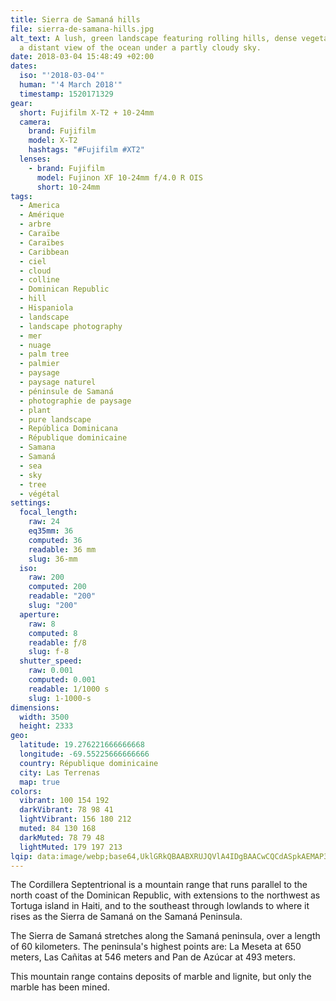 ```yaml
---
title: Sierra de Samaná hills
file: sierra-de-samana-hills.jpg
alt_text: A lush, green landscape featuring rolling hills, dense vegetation, and
  a distant view of the ocean under a partly cloudy sky.
date: 2018-03-04 15:48:49 +02:00
dates:
  iso: "'2018-03-04'"
  human: "'4 March 2018'"
  timestamp: 1520171329
gear:
  short: Fujifilm X-T2 + 10-24mm
  camera:
    brand: Fujifilm
    model: X-T2
    hashtags: "#Fujifilm #XT2"
  lenses:
    - brand: Fujifilm
      model: Fujinon XF 10-24mm f/4.0 R OIS
      short: 10-24mm
tags:
  - America
  - Amérique
  - arbre
  - Caraïbe
  - Caraïbes
  - Caribbean
  - ciel
  - cloud
  - colline
  - Dominican Republic
  - hill
  - Hispaniola
  - landscape
  - landscape photography
  - mer
  - nuage
  - palm tree
  - palmier
  - paysage
  - paysage naturel
  - péninsule de Samaná
  - photographie de paysage
  - plant
  - pure landscape
  - República Dominicana
  - République dominicaine
  - Samana
  - Samaná
  - sea
  - sky
  - tree
  - végétal
settings:
  focal_length:
    raw: 24
    eq35mm: 36
    computed: 36
    readable: 36 mm
    slug: 36-mm
  iso:
    raw: 200
    computed: 200
    readable: "200"
    slug: "200"
  aperture:
    raw: 8
    computed: 8
    readable: ƒ/8
    slug: f-8
  shutter_speed:
    raw: 0.001
    computed: 0.001
    readable: 1/1000 s
    slug: 1-1000-s
dimensions:
  width: 3500
  height: 2333
geo:
  latitude: 19.276221666666668
  longitude: -69.55225666666666
  country: République dominicaine
  city: Las Terrenas
  map: true
colors:
  vibrant: 100 154 192
  darkVibrant: 78 98 41
  lightVibrant: 156 180 212
  muted: 84 130 168
  darkMuted: 78 79 48
  lightMuted: 179 197 213
lqip: data:image/webp;base64,UklGRkQBAABXRUJQVlA4IDgBAACwCQCdASpkAEMAP3Gmyls0tiklrrQLWsAuCU2i9gGuDoMIKjCkDt84FytbtF22FoGeI1GhOKn/jNPAbU+AgjO8fjDsgKz7ueViIbw1T2m91hp4wiqUAAD+3wIQHsJB7GO8eQqIRyF5jGgk08gATj3FiXJVb6w3nCCtftuUbM0JscnoULH2+XAqClv7t4/POM9J2iuigP2z1TZZJYr3HMXIrnAbubCDZVEUxmEawUEzj/ll9vL0PFhepThi/Yz71vD3mdGsmoFNYpTqfd8jzQhAr8oSC9TPGQDUTTAhCzDJWuFYApWaPnLe01EuwkTCmeUszR6FY2BZc5m6AY+Jo24SnTIeKgrCH8uojRFRBz40g2KYLb4h9l8w8sW/ap6Ama+6ETgEyNP8i37RJ5Lx5bW6g7YxtgHYAAA=
---
```


The Cordillera Septentrional is a mountain range that runs parallel to the north coast of the Dominican Republic, with extensions to the northwest as Tortuga island in Haiti, and to the southeast through lowlands to where it rises as the Sierra de Samaná on the Samaná Peninsula.

The Sierra de Samaná stretches along the Samaná peninsula, over a length of 60 kilometers. The peninsula's highest points are: La Meseta at 650 meters, Las Cañitas at 546 meters and Pan de Azúcar at 493 meters.

This mountain range contains deposits of marble and lignite, but only the marble has been mined.
